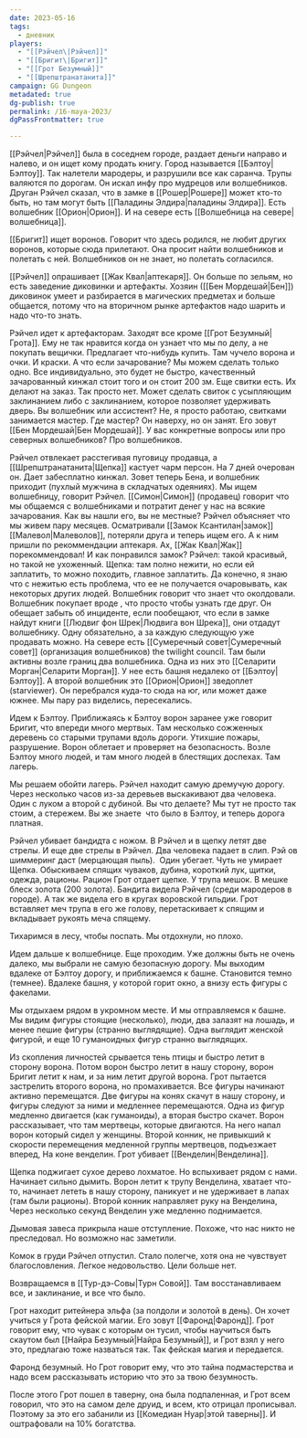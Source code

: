 ```yaml
---
date: 2023-05-16
tags:
  - дневник
players:
  - "[[Рэйчел\|Рэйчел]]"
  - "[[Бригит\|Бригит]]"
  - "[[Грот Безумный]]"
  - "[[Шрепштранатанита]]"
campaign: GG Dungeon
metadated: true
dg-publish: true
permalink: /16-maya-2023/
dgPassFrontmatter: true

---
```



[[Рэйчел\|Рэйчел]] была в соседнем городе, раздает деньги направо и налево, и он ищет кому продать книгу. Город называется [[Бэлтоу\|Бэлтоу]]. Так налетели мародеры, и разрушили все как саранча. Трупы валяются по дорогам. Он искал инфу про мудрецов или волшебников. Друган Рэйчел сказал, что в замке в [[Рошер\|Рошере]] может кто-то быть, но там могут быть [[Паладины Элдира\|паладины Элдира]]. Есть волшебник [[Орион\|Орион]]. И на севере есть [[Волшебница на севере\|волшебница]].

[[Бригит]] ищет воронов. Говорит что здесь родился, не любит других воронов, которые сюда прилетают. Она просит найти волшебников и полетать с ней. Волшебников он не знает, но полетать согласился.

[[Рэйчел]] опрашивает [[Жак Квал\|аптекаря]]. Он больше по зельям, но есть заведение диковинки и артефакты. Хозяин ([[Бен Мордешай\|Бен]]) диковинок умеет и разбирается в магических предметах и больше общается, потому что на вторичном рынке артефактов надо шарить и надо что-то знать.

Рэйчел идет к артефакторам. Заходят все кроме [[Грот Безумный\|Грота]]. Ему не так нравится когда он узнает что мы по делу, а не покупать вещички. Предлагает что-нибудь купить. Там чучело ворона и очки. И краски. А что если зачарование? Мы можем сделать только одно. Все индивидуально, это будет не быстро, качественный зачарованный кинжал стоит того и он стоит 200 зм. Еще свитки есть. Их делают на заказ. Так просто нет. Может сделать свиток с усыпляющим заклинанием либо с заклинанием, которое позволяет удерживать дверь. Вы волшебник или ассистент? Не, я просто работаю, свитками занимается мастер. Где мастер? Он наверху, но он занят. Его зовут [[Бен Мордешай\|Бен Мордешай]]. У вас конкретные вопросы или про северных волшебников? Про волшебников.

Рэйчел отвлекает расстегивая пуговицу продавца, а [[Шрепштранатанита\|Щепка]] кастует чарм персон. На 7 дней очерован он. Дает забесплатно кинжал. Зовет теперь Бена, и волшебник приходит (пухлый мужчина в складчатых одеяниях). Мы ищем волшебницу, говорит Рэйчел. [[Симон\|Симон]] (продавец) говорит что мы общаемся с волшебниками и потратит денег у нас на всякие зачарования. Как вы нашли его, вы не местные? Рэйчел объясняет что мы живем пару месяцев. Осматривали [[Замок Ксантилан\|замок]] [[Малевол\|Малеволов]], потеряли друга и теперь ищем его. А к ним пришли по рекоммендации аптекаря. Ах, [[Жак Квал\|Жак]] порекоммендовал! И как понравился замок? Рэйчел: такой красивый, но такой не ухоженный. Щепка: там полно нежити, но если ей заплатить, то можно походить, главное заплатить. Да конечно, я знаю что с нежитью есть проблема, что ее не получается очаровывать, как некоторых других людей. Волшебник говорит что знает что околдовали. Волшебник покупает вроде , что просто чтобы узнать где друг. Он обещает забыть об инциденте, если пообещают, что если в замке найдут книги [[Людвиг фон Шрек\|Людвига вон Шрека]], они отдадут волшебнику. Одну обязательно, а за каждую следующую уже продавать можно. На севере есть [[Сумеречный совет\|Сумеречный совет]] (организация волшебников) the twilight council. Там были активны возле границ два волшебника. Одна из них это [[Селарити Морган\|Селарити Морган]]. У нее есть башня недалеко от [[Бэлтоу\|Бэлтоу]]. А второй волшебник это [[Орион\|Орион]] зведоплет (starviewer). Он перебрался куда-то сюда на юг, или может даже южнее. Мы пару раз виделись, пересекались.

Идем к Бэлтоу. Приближаясь к Бэлтоу ворон заранее уже говорит Бригит, что впереди много мертвых. Там несколько сожженных деревень со старыми трупами вдоль дороги. Утихшие пожары, разрушение. Ворон облетает и проверяет на безопасность. Возле Бэлтоу много людей, и там много людей в блестящих доспехах. Там лагерь.

Мы решаем обойти лагерь. Рэйчел находит самую дремучую дорогу. Через несколько часов из-за деревьев выскакивают два человека. Один с луком а второй с дубиной. Вы что делаете? Мы тут не просто так стоим, а стережем. Вы же знаете  что было в Бэлтоу, и теперь дорога платная.

Рэйчел убивает бандидта с ножом. В Рэйчел и в щепку летят две стрелы. И еще две стрелы в Рэйчел. Два человека падает в слип. Рэй ов шиммеринг даст (мерцающая пыль).  Один убегает. Чуть не умирает Щепка. Обыскиваем спящих чуваков, дубина, короткий лук, щитки, одежда, рационы. Рацион Грот отдает щепке. У трупа мешок. В мешке блеск золота (200 золота). Бандита видела Рэйчел (среди мародеров в городе). А так же видела его в кругах воровской гильдии. Грот вставляет меч трупа в его же голову, перетаскивает к спящим и вкладывает рукоять меча спящему.

Тихаримся в лесу, чтобы поспать. Мы отдохнули, но плохо.

Идем дальше к волшебнице. Еще проходим. Уже должны быть не очень далеко, мы выбрали не самую безопасную дорогу. Мы выходим вдалеке от Бэлтоу дорогу, и приближаемся к башне. Становится темно (темнее). Вдалеке башня, у которой горит окно, а внизу есть фигуры с факелами.

Мы отдыхаем рядом в укромном месте. И мы отправляемся к башне. Мы видим фигуры стоящие (несколько), люди, два залазят на лошадь, и менее пешие фигуры (странно выглядящие). Одна выглядит женской фигурой, и еще 10 гуманоидных фигур странно выглядящих.

Из скопления личностей срывается тень птицы и быстро летит в сторону ворона. Потом ворон быстро летит в нашу сторону, ворон Бригит летит к нам, и за ним летит другой ворона. Грот пытается застрелить второго ворона, но промахивается. Все фигуры начинают активно перемещатся. Две фигуры на конях скачут в нашу сторону, и фигуры следуют за ними и медленнее перемещаются. Одна из фигур медленно двигается (как гуманоиды), а вторая быстро скачет. Ворон рассказывает, что там мертвецы, которые двигаются. На него напал ворон который сидел у женщины. Второй конник, не привыкший к скорости перемещения медленной группы мертвецов, подъезжает вперед, На коне венделин. Грот убивает [[Венделин\|Венделина]]. 

Щепка поджигает сухое дерево лохматое. Но вспыхивает рядом с нами. Начинает сильно дымить. Ворон летит к трупу Венделина, хватает что-то, начинает лететь в нашу сторону, паникует и не удерживает в лапах (там были рационы). Второй конник направляет руку на Венделина, Через несколько секунд Венделин уже медленно поднимается.

Дымовая завеса прикрыла наше отступление. Похоже, что нас никто не преследовал. Но возможно нас заметили.

Комок в груди Рэйчел отпустил. Стало полегче, хотя она не чувствует благословления. Легкое недовольство. Цели больше нет.

Возвращаемся в [[Тур-дэ-Совы\|Турн Совой]]. Там восстанавливаем все, и заклинание, и все что было.

Грот находит ритейнера эльфа (за полдоли и золотой в день). Он хочет учиться у Грота фейской магии. Его зовут [[Фаронд\|Фаронд]]. Грот говорит ему, что чувак с которым он тусил, чтобы научиться быть скаутом был [[Найра Безумный\|Найра Безумный]], и Грот взял у него это, предлагаю тоже назваться так. Так фейская магия и передается.

Фаронд безумный. Но Грот говорит ему, что это тайна подмастерства и надо всем рассказывать историю что это за твою безумность.

После этого Грот пошел в таверну, она была подпаленная, и Грот всем говорил, что это на самом деле друид, и всем, кто отрицал прописывал. Поэтому за это его забанили из [[Комедиан Нуар\|этой таверны]]. И оштрафовали на 10% богатства.